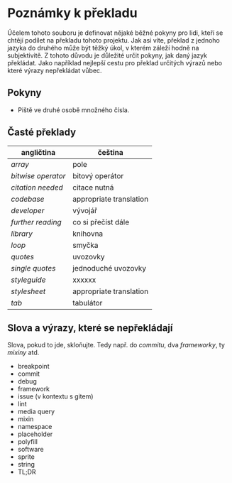 # Poznámky k překladu

Účelem tohoto souboru je definovat nějaké běžné pokyny pro lidi, kteří se chtějí podílet na překladu tohoto projektu. Jak asi víte, překlad z jednoho jazyka do druhého může být těžký úkol, v kterém záleží hodně na subjektivitě. Z tohoto důvodu je důležité určit pokyny, jak daný jazyk překládat. Jako například nejlepší cestu pro překlad určitých výrazů nebo které výrazy nepřekládat vůbec.

## Pokyny

* Piště ve druhé osobě množného čísla.

## Časté překlady

| angličtina                   | čeština                 |
|------------------------------|-------------------------|
| _array_ | pole | 
| _bitwise operator_ | bitový operátor | 
| _citation needed_ | citace nutná | 
| _codebase_ | appropriate translation | 
| _developer_ | vývojář | 
| _further reading_ | co si přečíst dále | 
| _library_ | knihovna | 
| _loop_ | smyčka | 
| _quotes_ | uvozovky | 
| _single quotes_ | jednoduché uvozovky | 
| _styleguide_ | xxxxxx | 
| _stylesheet_ | appropriate translation | 
| _tab_ | tabulátor | 

## Slova a výrazy, které se nepřekládají

Slova, pokud to jde, skloňujte. Tedy např. do _commitu_, dva _frameworky_, ty _mixiny_ atd.

* breakpoint
* commit
* debug
* framework
* issue (v kontextu s gitem)
* lint
* media query
* mixin
* namespace
* placeholder
* polyfill
* software
* sprite
* string
* TL;DR
